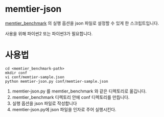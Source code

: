 # memtier-json 

[memtier_benchmark](https://github.com/RedisLabs/memtier_benchmark) 의 실행 옵션을 json 파일로 설정할 수 있게 한 스크립트입니다.

사용을 위해 파이썬2 또는 파이썬3가 필요합니다.

# 사용법

```
cd <memtier_benchmark-path>
mkdir conf
vi conf/memtier-sample.json
python memtier-json.py conf/memtier-sample.json 
```

1. memtier-json.py 를 memtier_benchmark 와 같은 디렉토리로 옮깁니다.
2. memtier_benchmark 디렉토리 안에 conf 디렉토리를 만듭니다.
3. 실행 옵션을 json 파일로 작성합니다
4. memtier-json.py에 json 파일을 인자로 주어 실행시킨다. 


